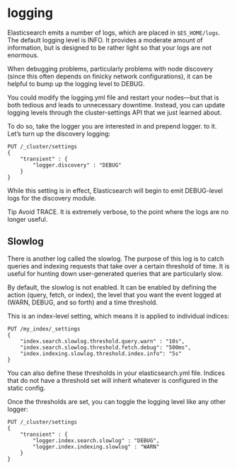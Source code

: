 # logging

Elasticsearch emits a number of logs, which are placed in `$ES_HOME/logs`. The default logging level is INFO. It provides a moderate amount of information, but is designed to be rather light so that your logs are not enormous.

When debugging problems, particularly problems with node discovery (since this often depends on finicky network configurations), it can be helpful to bump up the logging level to DEBUG.

You could modify the logging.yml file and restart your nodes—but that is both tedious and leads to unnecessary downtime. Instead, you can update logging levels through the cluster-settings API that we just learned about.

To do so, take the logger you are interested in and prepend logger. to it. Let’s turn up the discovery logging:

```
PUT /_cluster/settings
{
    "transient" : {
        "logger.discovery" : "DEBUG"
    }
}
```

While this setting is in effect, Elasticsearch will begin to emit DEBUG-level logs for the discovery module.

Tip
Avoid TRACE. It is extremely verbose, to the point where the logs are no longer useful.

## Slowlog

There is another log called the slowlog. The purpose of this log is to catch queries and indexing requests that take over a certain threshold of time. It is useful for hunting down user-generated queries that are particularly slow.

By default, the slowlog is not enabled. It can be enabled by defining the action (query, fetch, or index), the level that you want the event logged at (WARN, DEBUG, and so forth) and a time threshold.

This is an index-level setting, which means it is applied to individual indices:

```
PUT /my_index/_settings
{
    "index.search.slowlog.threshold.query.warn" : "10s", 
    "index.search.slowlog.threshold.fetch.debug": "500ms", 
    "index.indexing.slowlog.threshold.index.info": "5s" 
}
```

You can also define these thresholds in your elasticsearch.yml file. Indices that do not have a threshold set will inherit whatever is configured in the static config.

Once the thresholds are set, you can toggle the logging level like any other logger:

```
PUT /_cluster/settings
{
    "transient" : {
        "logger.index.search.slowlog" : "DEBUG", 
        "logger.index.indexing.slowlog" : "WARN" 
    }
}
```
